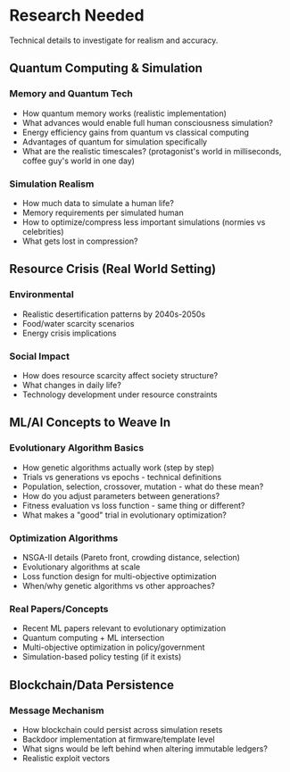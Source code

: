 # Research Needed

Technical details to investigate for realism and accuracy.

## Quantum Computing & Simulation

### Memory and Quantum Tech
- How quantum memory works (realistic implementation)
- What advances would enable full human consciousness simulation?
- Energy efficiency gains from quantum vs classical computing
- Advantages of quantum for simulation specifically
- What are the realistic timescales? (protagonist's world in milliseconds, coffee guy's world in one day)

### Simulation Realism
- How much data to simulate a human life?
- Memory requirements per simulated human
- How to optimize/compress less important simulations (normies vs celebrities)
- What gets lost in compression?

## Resource Crisis (Real World Setting)

### Environmental
- Realistic desertification patterns by 2040s-2050s
- Food/water scarcity scenarios
- Energy crisis implications

### Social Impact
- How does resource scarcity affect society structure?
- What changes in daily life?
- Technology development under resource constraints

## ML/AI Concepts to Weave In

### Evolutionary Algorithm Basics
- How genetic algorithms actually work (step by step)
- Trials vs generations vs epochs - technical definitions
- Population, selection, crossover, mutation - what do these mean?
- How do you adjust parameters between generations?
- Fitness evaluation vs loss function - same thing or different?
- What makes a "good" trial in evolutionary optimization?

### Optimization Algorithms
- NSGA-II details (Pareto front, crowding distance, selection)
- Evolutionary algorithms at scale
- Loss function design for multi-objective optimization
- When/why genetic algorithms vs other approaches?

### Real Papers/Concepts
- Recent ML papers relevant to evolutionary optimization
- Quantum computing + ML intersection
- Multi-objective optimization in policy/government
- Simulation-based policy testing (if it exists)

## Blockchain/Data Persistence

### Message Mechanism
- How blockchain could persist across simulation resets
- Backdoor implementation at firmware/template level
- What signs would be left behind when altering immutable ledgers?
- Realistic exploit vectors
